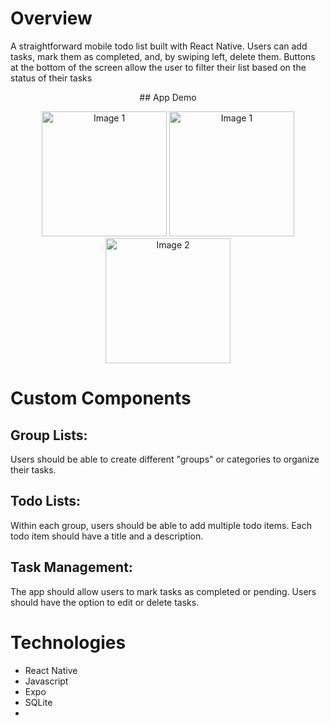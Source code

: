 # Overview

A straightforward mobile todo list built with React Native. Users can add tasks, mark them as completed, and, by swiping left, delete them. Buttons at the bottom of the screen allow the user to filter their list based on the status of their tasks

<div align='center'>
  ## App Demo
<p align="center">
  <img src="https://github.com/user-attachments/assets/0d02d397-d228-41bd-b6e6-c38f1935bb28" alt="Image 1" width="200" />
  <img src="https://github.com/user-attachments/assets/7be0f6a7-5802-42df-9e06-e1a78a0131e5" alt="Image 1" width="200" />
  <img src="https://github.com/user-attachments/assets/063c1c32-ed3c-42d9-9219-ba1750968b2f" alt="Image 2" width="200" />
</p>
</div>

# Custom Components

## Group Lists:
  Users should be able to create different "groups" or categories to organize their
  tasks.
## Todo Lists:
  Within each group, users should be able to add multiple todo items.
  Each todo item should have a title and a description.
## Task Management:
  The app should allow users to mark tasks as completed or pending.
  Users should have the option to edit or delete tasks.


# Technologies

<ul>
  <li>React Native</li>
  <li>Javascript</li>
  <li>Expo</li>
  <li>SQLite<li>
</ul>

  
